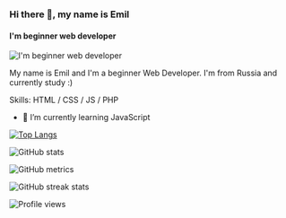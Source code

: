 ### Hi there 👋, my name is Emil
#### I'm beginner web developer
![I'm beginner web developer](https://arturssmirnovs.github.io/github-profile-readme-generator/images/banner.png)

My name is Emil and I'm a beginner Web Developer. I'm from Russia and currently study :)

Skills: HTML / CSS / JS / PHP

- 🌱 I’m currently learning JavaScript 

[![Top Langs](https://github-readme-stats.vercel.app/api/top-langs/?username=emilburganov)](https://github.com/anuraghazra/github-readme-stats)

![GitHub stats](https://github-readme-stats.vercel.app/api?username=emilburganov&show_icons=true)  

![GitHub metrics](https://metrics.lecoq.io/emilburganov)  

![GitHub streak stats](https://streak-stats.demolab.com/?user=emilburganov)  

![Profile views](https://gpvc.arturio.dev/emilburganov)  
